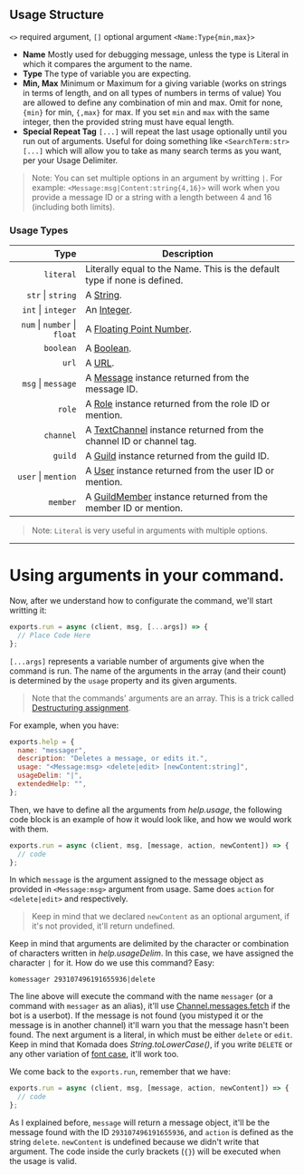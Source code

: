 ## Usage Structure

`<>` required argument, `[]` optional argument `<Name:Type{min,max}>`

- **Name** Mostly used for debugging message, unless the type is Literal in which it compares the argument to the name.
- **Type** The type of variable you are expecting.
- **Min, Max** Minimum or Maximum for a giving variable (works on strings in terms of length, and on all types of numbers in terms of value) You are allowed to define any combination of min and max. Omit for none, `{min}` for min, `{,max}` for max. If you set `min` and `max` with the same integer, then the provided string must have equal length.
- **Special Repeat Tag** `[...]` will repeat the last usage optionally until you run out of arguments. Useful for doing something like `<SearchTerm:str> [...]` which will allow you to take as many search terms as you want, per your Usage Delimiter.

> Note: You can set multiple options in an argument by writting `|`. For example: `<Message:msg|Content:string{4,16}>` will work when you provide a message ID or a string with a length between 4 and 16 (including both limits).

### Usage Types

|                         Type | Description
| ---------------------------: | -----------
|                    `literal` | Literally equal to the Name. This is the default type if none is defined.
|            `str` \| `string` | A [String](https://developer.mozilla.org/en/docs/Web/JavaScript/Reference/Global_Objects/String).
|           `int` \| `integer` | An [Integer](https://en.wikipedia.org/wiki/Integer).
| `num` \| `number` \| `float` | A [Floating Point Number](https://en.wikipedia.org/wiki/Floating-point_arithmetic).
|                    `boolean` | A [Boolean](https://developer.mozilla.org/en-US/docs/Web/JavaScript/Reference/Global_Objects/Boolean).
|                        `url` | A [URL](https://en.wikipedia.org/wiki/URL).
|           `msg` \| `message` | A [Message](https://discord.js.org/#/docs/main/master/class/Message) instance returned from the message ID.
|                       `role` | A [Role](https://discord.js.org/#/docs/main/master/class/Role) instance returned from the role ID or mention.
|                    `channel` | A [TextChannel](https://discord.js.org/#/docs/main/master/class/TextChannel) instance returned from the channel ID or channel tag.
|                      `guild` | A [Guild](https://discord.js.org/#/docs/main/master/class/Guild) instance returned from the guild ID.
|          `user` \| `mention` | A [User](https://discord.js.org/#/docs/main/master/class/User) instance returned from the user ID or mention.
|                     `member` | A [GuildMember](https://discord.js.org/#/docs/main/master/class/GuildMember) instance returned from the member ID or mention.

> Note: `Literal` is very useful in arguments with multiple options.

___

# Using arguments in your command.

Now, after we understand how to configurate the command, we'll start writting it:

```javascript
exports.run = async (client, msg, [...args]) => {
  // Place Code Here
};
```

`[...args]` represents a variable number of arguments give when the command is run. The name of the arguments in the array (and their count) is determined by the `usage` property and its given arguments.

> Note that the commands' arguments are an array. This is a trick called [Destructuring assignment](https://developer.mozilla.org/en/docs/Web/JavaScript/Reference/Operators/Destructuring_assignment).

For example, when you have:

```javascript
exports.help = {
  name: "messager",
  description: "Deletes a message, or edits it.",
  usage: "<Message:msg> <delete|edit> [newContent:string]",
  usageDelim: "|",
  extendedHelp: "",
};
```

Then, we have to define all the arguments from *help.usage*, the following code block is an example of how it would look like, and how we would work with them.

```javascript
exports.run = async (client, msg, [message, action, newContent]) => {
  // code
};
```

In which `message` is the argument assigned to the message object as provided in `<Message:msg>` argument from usage. Same does `action` for `<delete|edit>` and respectively.

> Keep in mind that we declared `newContent` as an optional argument, if it's not provided, it'll return undefined.

Keep in mind that arguments are delimited by the character or combination of characters written in *help.usageDelim*. In this case, we have assigned the character `|` for it. How do we use this command? Easy:

`komessager 293107496191655936|delete`

The line above will execute the command with the name `messager` (or a command with `messager` as an alias), it'll use [Channel.messages.fetch](https://discord.js.org/#/docs/main/master/class/MessageStore?scrollTo=fetch) if the bot is a userbot). If the message is not found (you mistyped it or the message is in another channel) it'll warn you that the message hasn't been found. The next argument is a literal, in which must be either `delete` or `edit`. Keep in mind that Komada does *String.toLowerCase()*, if you write `DELETE` or any other variation of [font case](https://techterms.com/definition/font_case), it'll work too.

We come back to the `exports.run`, remember that we have:

```javascript
exports.run = async (client, msg, [message, action, newContent]) => {
  // code
};
```

As I explained before, `message` will return a message object, it'll be the message found with the ID `293107496191655936`, and `action` is defined as the string `delete`.
`newContent` is undefined because we didn't write that argument. The code inside the curly brackets (`{}`) will be executed when the usage is valid.
